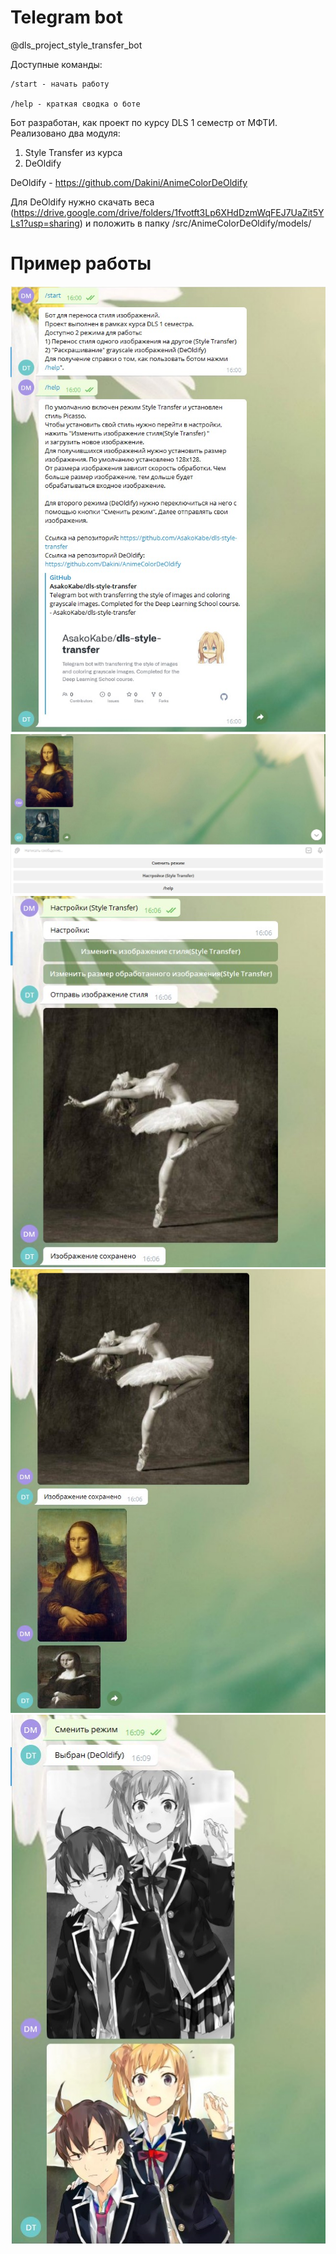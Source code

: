 # Telegram bot

@dls_project_style_transfer_bot

Доступные команды:

    /start - начать работу

    /help - краткая сводка о боте


Бот разработан, как проект по курсу DLS 1 семестр от МФТИ.
Реализовано два модуля:
1) Style Transfer из курса
2) DeOldify

DeOldify - https://github.com/Dakini/AnimeColorDeOldify

Для DeOldify нужно скачать веса (https://drive.google.com/drive/folders/1fvotft3Lp6XHdDzmWqFEJ7UaZit5YLs1?usp=sharing)
и положить в папку /src/AnimeColorDeOldify/models/

# Пример работы
![](src/images/demo1.jpg)
![](src/images/demo2.jpg)
![](src/images/demo3.jpg)
![](src/images/demo4.jpg)
![](src/images/demo5.jpg)

